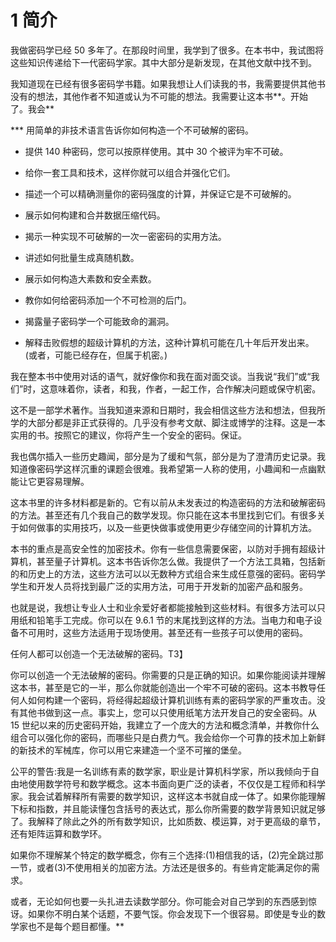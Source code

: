 # 1 简介

我做密码学已经 50 多年了。在那段时间里，我学到了很多。在本书中，我试图将这些知识传递给下一代密码学家。其中大部分是新发现，在其他文献中找不到。

我知道现在已经有很多密码学书籍。如果我想让人们读我的书，我需要提供其他书没有的想法，其他作者不知道或认为不可能的想法。我需要让这本书**。开始了。我会**

 ***   用简单的非技术语言告诉你如何构造一个不可破解的密码。

*   提供 140 种密码，您可以按原样使用。其中 30 个被评为牢不可破。

*   给你一套工具和技术，这样你就可以组合并强化它们。

*   描述一个可以精确测量你的密码强度的计算，并保证它是不可破解的。

*   展示如何构建和合并数据压缩代码。

*   揭示一种实现不可破解的一次一密密码的实用方法。

*   讲述如何批量生成真随机数。

*   展示如何构造大素数和安全素数。

*   教你如何给密码添加一个不可检测的后门。

*   揭露量子密码学一个可能致命的漏洞。

*   解释击败假想的超级计算机的方法，这种计算机可能在几十年后开发出来。(或者，可能已经存在，但属于机密。)

我在整本书中使用对话的语气，就好像你和我在面对面交谈。当我说“我们”或“我们”时，这意味着你，读者，和我，作者，一起工作，合作解决问题或保守机密。

这不是一部学术著作。当我知道来源和日期时，我会相信这些方法和想法，但我所学的大部分都是非正式获得的。几乎没有参考文献、脚注或博学的注释。这是一本实用的书。按照它的建议，你将产生一个安全的密码。保证。

我也偶尔插入一些历史趣闻，部分是为了缓和气氛，部分是为了澄清历史记录。我知道像密码学这样沉重的课题会很难。我希望第一人称的使用，小趣闻和一点幽默能让它更容易理解。

这本书里的许多材料都是新的。它有以前从未发表过的构造密码的方法和破解密码的方法。甚至还有几个我自己的数学发现。你只能在这本书里找到它们。有很多关于如何做事的实用技巧，以及一些更快做事或使用更少存储空间的计算机方法。

本书的重点是高安全性的加密技术。你有一些信息需要保密，以防对手拥有超级计算机，甚至量子计算机。这本书告诉你怎么做。我提供了一个方法工具箱，包括新的和历史上的方法，这些方法可以以无数种方式组合来生成任意强的密码。密码学学生和开发人员将找到最广泛的实用方法，可用于开发新的加密产品和服务。

也就是说，我想让专业人士和业余爱好者都能接触到这些材料。有很多方法可以只用纸和铅笔手工完成。你可以在 9.6.1 节的末尾找到这样的方法。当电力和电子设备不可用时，这些方法适用于现场使用。甚至还有一些孩子可以使用的密码。

任何人都可以创造一个无法破解的密码。T3】

你可以创造一个无法破解的密码。你需要的只是正确的知识。如果你能阅读并理解这本书，甚至是它的一半，那么你就能创造出一个牢不可破的密码。这本书教导任何人如何构建一个密码，将经得起超级计算机训练有素的密码学家的严重攻击。没有其他书做到这一点。事实上，您可以只使用纸笔方法开发自己的安全密码。从 15 世纪以来的历史密码开始，我建立了一个庞大的方法和概念清单，并教你什么组合可以强化你的密码，而哪些只是白费力气。我会给你一个可靠的技术加上新鲜的新技术的军械库，你可以用它来建造一个坚不可摧的堡垒。

公平的警告:我是一名训练有素的数学家，职业是计算机科学家，所以我倾向于自由地使用数学符号和数学概念。这本书面向更广泛的读者，不仅仅是工程师和科学家。我会试着解释所有需要的数学知识，这样这本书就自成一体了。如果你能理解下标和指数，并且能读懂包含括号的表达式，那么你所需要的数学背景知识就足够了。我解释了除此之外的所有数学知识，比如质数、模运算，对于更高级的章节，还有矩阵运算和数学环。

如果你不理解某个特定的数学概念，你有三个选择:(1)相信我的话，(2)完全跳过那一节，或者(3)不使用相关的加密方法。方法还是很多的。有些肯定能满足你的需求。

或者，无论如何也要一头扎进去读数学部分。你可能会对自己学到的东西感到惊讶。如果你不明白某个话题，不要气馁。你会发现下一个很容易。即使是专业的数学家也不是每个题目都懂。**